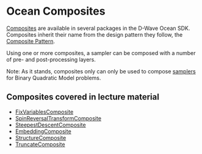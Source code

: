 # Ocean Composites
[Composites](https://docs.ocean.dwavesys.com/en/stable/concepts/samplers.html#composites) are available in several packages in the D-Wave Ocean SDK.
Composites inherit their name from the design pattern they follow, the [Composite Pattern](https://en.wikipedia.org/wiki/Composite_pattern).

Using one or more composites, a sampler can be composed with a number of pre- and post-processing layers.

Note: As it stands, composites only can only be used to compose [samplers](https://docs.ocean.dwavesys.com/en/stable/concepts/samplers.html#samplers) for Binary Quadratic Model problems.

## Composites covered in lecture material
* [FixVariablesComposite](https://docs.ocean.dwavesys.com/en/stable/docs_preprocessing/reference/composites.html#fix-variables-composite)
* [SpinReversalTransformComposite](https://docs.ocean.dwavesys.com/en/stable/docs_preprocessing/reference/composites.html#spin-reversal-transform-composite)
* [SteepestDescentComposite](https://docs.ocean.dwavesys.com/en/stable/docs_greedy/reference/composites.html#steepestdescentcomposite)
* [EmbeddingComposite](https://docs.ocean.dwavesys.com/en/stable/docs_system/reference/composites.html#embedding)
* [StructureComposite](https://docs.ocean.dwavesys.com/en/stable/docs_dimod/reference/sampler_composites/composites.html#module-dimod.reference.composites.structure)
* [TruncateComposite](https://docs.ocean.dwavesys.com/en/stable/docs_dimod/reference/sampler_composites/composites.html#module-dimod.reference.composites.truncatecomposite)